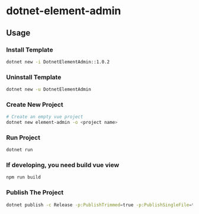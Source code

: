 # dotnet-element-admin

## Usage
### Install Template
```bash
dotnet new -i DotnetElementAdmin::1.0.2
```

### Uninstall Template
```bash
dotnet new -u DotnetElementAdmin
```

### Create New Project
```bash
# Create an empty vue project
dotnet new element-admin -o <project name>
```

### Run Project
```bash
dotnet run
```

### If developing, you need build vue view 
```bash
npm run build
```

### Publish The Project
```bash
dotnet publish -c Release -p:PublishTrimmed=true -p:PublishSingleFile=true --self-contained true -r linux-x64 -o out
```